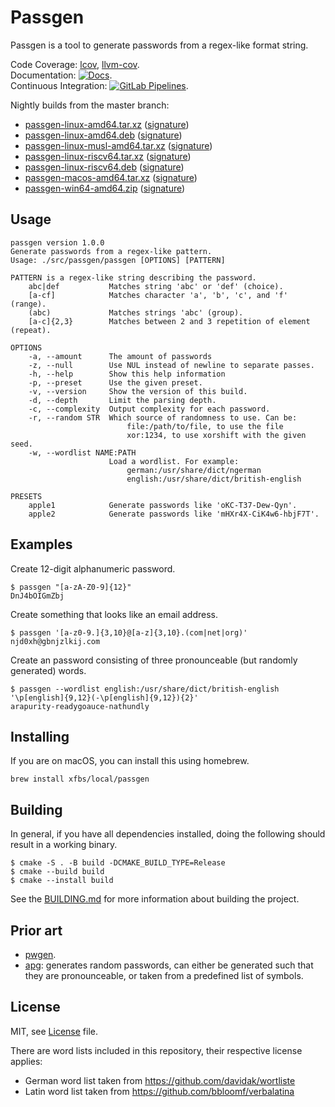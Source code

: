# Passgen 

Passgen is a tool to generate passwords from a regex-like format string.

Code Coverage: [lcov](https://xfbs.gitlab.io/passgen/coverage/lcov), [llvm-cov](https://xfbs.gitlab.io/passgen/coverage/llvm-cov).  
Documentation: [![Docs](https://xfbs.gitlab.io/passgen/badges/docs.svg)](https://xfbs.gitlab.io/passgen/doxygen/index.html).  
Continuous Integration: [![GitLab Pipelines](https://gitlab.com/xfbs/passgen/badges/master/pipeline.svg)](https://gitlab.com/xfbs/passgen/pipelines).  

Nightly builds from the master branch:
  - [passgen-linux-amd64.tar.xz][] ([signature][passgen-linux-amd64.tar.xz.sig])
  - [passgen-linux-amd64.deb][] ([signature][passgen-linux-amd64.deb.sig])
  - [passgen-linux-musl-amd64.tar.xz][] ([signature][passgen-linux-musl-amd64.tar.xz.sig])
  - [passgen-linux-riscv64.tar.xz][] ([signature][passgen-linux-riscv64.tar.xz.sig])
  - [passgen-linux-riscv64.deb][] ([signature][passgen-linux-riscv64.deb.sig])
  - [passgen-macos-amd64.tar.xz][] ([signature][passgen-macos-amd64.tar.xz.sig])
  - [passgen-win64-amd64.zip][] ([signature][passgen-win64-amd64.zip.sig])

## Usage

```
passgen version 1.0.0
Generate passwords from a regex-like pattern.
Usage: ./src/passgen/passgen [OPTIONS] [PATTERN]

PATTERN is a regex-like string describing the password.
    abc|def           Matches string 'abc' or 'def' (choice).
    [a-cf]            Matches character 'a', 'b', 'c', and 'f' (range).
    (abc)             Matches strings 'abc' (group).
    [a-c]{2,3}        Matches between 2 and 3 repetition of element (repeat).

OPTIONS
    -a, --amount      The amount of passwords
    -z, --null        Use NUL instead of newline to separate passes.
    -h, --help        Show this help information
    -p, --preset      Use the given preset.
    -v, --version     Show the version of this build.
    -d, --depth       Limit the parsing depth.
    -c, --complexity  Output complexity for each password.
    -r, --random STR  Which source of randomness to use. Can be:
                          file:/path/to/file, to use the file
                          xor:1234, to use xorshift with the given seed.
    -w, --wordlist NAME:PATH
                      Load a wordlist. For example:
                          german:/usr/share/dict/ngerman
                          english:/usr/share/dict/british-english

PRESETS
    apple1            Generate passwords like 'oKC-T37-Dew-Qyn'.
    apple2            Generate passwords like 'mHXr4X-CiK4w6-hbjF7T'.
```

## Examples

Create 12-digit alphanumeric password.

    $ passgen "[a-zA-Z0-9]{12}"
    DnJ4bOIGmZbj

Create something that looks like an email address.

    $ passgen '[a-z0-9.]{3,10}@[a-z]{3,10}.(com|net|org)'
    njd0xh@gbnjzlkij.com

Create an password consisting of three pronounceable (but randomly generated) words.

    $ passgen --wordlist english:/usr/share/dict/british-english '\p[english]{9,12}(-\p[english]{9,12}){2}'
    arapurity-readygoauce-nathundly

## Installing

If you are on macOS, you can install this using homebrew.

    brew install xfbs/local/passgen

## Building

In general, if you have all dependencies installed, doing the following should result in a working binary.

    $ cmake -S . -B build -DCMAKE_BUILD_TYPE=Release
    $ cmake --build build
    $ cmake --install build

See the [BUILDING.md](BUILDING.md) for more information about building the project.

## Prior art

* [pwgen](https://linux.die.net/man/1/pwgen).
* [apg](https://linux.die.net/man/1/apg): generates random passwords, can either be generated such that they are pronounceable, or taken from a predefined list of symbols.

## License

MIT, see [License](LICENSE) file.

There are word lists included in this repository, their respective license applies:

- German word list taken from <https://github.com/davidak/wortliste>
- Latin word list taken from <https://github.com/bbloomf/verbalatina>

[passgen-linux-amd64.tar.xz]: https://xfbs.gitlab.io/passgen/nightly/passgen-linux-amd64.tar.xz
[passgen-linux-amd64.deb]: https://xfbs.gitlab.io/passgen/nightly/passgen-linux-amd64.deb
[passgen-linux-musl-amd64.tar.xz]: https://xfbs.gitlab.io/passgen/nightly/passgen-linux-musl-amd64.tar.xz
[passgen-linux-riscv64.tar.xz]: https://xfbs.gitlab.io/passgen/nightly/passgen-linux-riscv64.tar.xz
[passgen-linux-riscv64.deb]: https://xfbs.gitlab.io/passgen/nightly/passgen-linux-riscv64.deb
[passgen-macos-amd64.tar.xz]: https://xfbs.gitlab.io/passgen/nightly/passgen-macos-amd64.tar.xz
[passgen-win64-amd64.zip]: https://xfbs.gitlab.io/passgen/nightly/passgen-win64-amd64.zip

[passgen-linux-amd64.tar.xz.sig]: https://xfbs.gitlab.io/passgen/nightly/passgen-linux-amd64.tar.xz.sig
[passgen-linux-amd64.deb.sig]: https://xfbs.gitlab.io/passgen/nightly/passgen-linux-amd64.deb.sig
[passgen-linux-musl-amd64.tar.xz.sig]: https://xfbs.gitlab.io/passgen/nightly/passgen-linux-musl-amd64.tar.xz.sig
[passgen-linux-riscv64.tar.xz.sig]: https://xfbs.gitlab.io/passgen/nightly/passgen-linux-riscv64.tar.xz.sig
[passgen-linux-riscv64.deb.sig]: https://xfbs.gitlab.io/passgen/nightly/passgen-linux-riscv64.deb.sig
[passgen-macos-amd64.tar.xz.sig]: https://xfbs.gitlab.io/passgen/nightly/passgen-macos-amd64.tar.xz.sig
[passgen-win64-amd64.zip.sig]: https://xfbs.gitlab.io/passgen/nightly/passgen-win64-amd64.zip.sig
